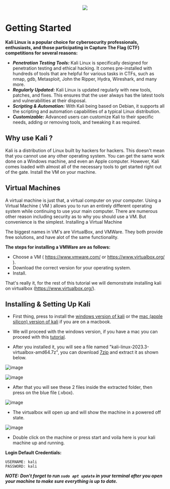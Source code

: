 <p align="center">
  <img src="https://github.com/Cyber-Security-Club-HTU/CTF-Training/assets/75253629/168e55c5-937d-4d2c-af62-be413d6702cd">
</p>

# Getting Started

**Kali Linux is a popular choice for cybersecurity professionals, enthusiasts, and those participating in Capture The Flag (CTF) competitions for several reasons:**

- ***Penetration Testing Tools:*** Kali Linux is specifically designed for penetration testing and ethical hacking. It comes pre-installed with hundreds of tools that are helpful for various tasks in CTFs, such as nmap, gdb, Metasploit, John the Ripper, Hydra, Wireshark, and many more.
- ***Regularly Updated:*** Kali Linux is updated regularly with new tools, patches, and fixes. This ensures that the user always has the latest tools and vulnerabilities at their disposal.
- ***Scripting & Automation:*** With Kali being based on Debian, it supports all the scripting and automation capabilities of a typical Linux distribution. 
- ***Customizable:*** Advanced users can customize Kali to their specific needs, adding or removing tools, and tweaking it as required.

## Why use Kali ?
Kali is a distribution of Linux built by hackers for hackers. This doesn't mean that you cannot use any other operating system. 
You can get the same work done on a Windows machine, and even an Apple computer. 
However, Kali comes loaded with almost all of the necessary tools to get started right out of the gate.
Install the VM on your machine.

## Virtual Machines
A virtual machine is just that, a virtual computer on your computer. Using a Virtual Machine ( VM ) allows you to run an entirely different operating system while continuing to use your main computer. 
There are numerous other reason including security as to why you should use a VM. But convenience is the simplest.
Installing a Virtual Machine

The biggest names in VM's are VirtualBox, and VMWare. They both provide free solutions, and have alot of the same functionality. 

**The steps for installing a VMWare are as follows:**

- Choose a VM ( https://www.vmware.com/ or https://www.virtualbox.org/ ).
- Download the correct version for your operating system.
- Install.
  
That's really it, for the rest of this tutorial we will demonstrate installing kali on virtualbox (https://www.virtualbox.org/).

## Installing & Setting Up Kali

- First thing, press to install the [windows version of kali](https://cdimage.kali.org/kali-2023.3/kali-linux-2023.3-virtualbox-amd64.7z ) or the [mac (apple silicon) version of kali](https://cdimage.kali.org/kali-2023.3/kali-linux-2023.3-installer-arm64.iso) if you are on a macbook.

- We will proceed with the windows version, if you have a mac you can proceed with this [tutorial](https://www.youtube.com/watch?v=9zdjQ9w_v_4).

- After you installed it, you will see a file named "kali-linux-2023.3-virtualbox-amd64.7z", you can download [7zip](https://www.7-zip.org/a/7z2301-x64.exe) and extract it as shown below.

![image](https://github.com/Cyber-Security-Club-HTU/CTF-Training/assets/75253629/4989872d-d2d1-48a2-96ea-6c70d1b3eabf)

![image](https://github.com/Cyber-Security-Club-HTU/CTF-Training/assets/75253629/c55428d4-8dc4-470e-b9e8-af32209ea52d)


- After that you will see these 2 files inside the extracted folder, then press on the blue file (.vbox).

![image](https://github.com/Cyber-Security-Club-HTU/CTF-Training/assets/75253629/c180a262-ce55-4dd0-ad8f-abeb021d261b)

- The virtualbox will open up and will show the machine in a powered off state.

![image](https://github.com/Cyber-Security-Club-HTU/CTF-Training/assets/75253629/b28c2260-1981-4ee9-a0ae-bb733f15db83)

- Double click on the machine or press start and voila here is your kali machine up and running.

**Login Default Credentials:**

```
USERNAME: kali
PASSWORD: kali
```

***NOTE: Don't forget to run `sudo apt update` in your terminal after you open your machine to make sure everything is up to date.***

